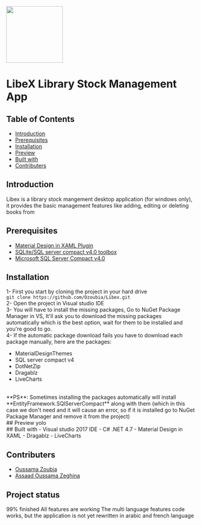 <img src="Libex/Resources/appIcon.ico" width="150" height="150">

# LibeX Library Stock Management App
## Table of Contents
* [Introduction](#introduction)
* [Prerequisites](#prerequisites)
* [Installation](#installation)
* [Preview](#preview)
* [Built with](#built-with)
* [Contributers](#contributers)



## Introduction
Libex is a library stock mangement desktop application (for windows only), it provides the basic management features like adding, editing or deleting books
from 
## Prerequisites
* [Material Design in XAML Plugin](http://materialdesigninxaml.net/)
* [SQLite/SQL server compact v4.0 toolbox](https://marketplace.visualstudio.com/items?itemName=ErikEJ.SQLServerCompactSQLiteToolbox)
* [Microsoft SQL Server Compact v4.0](https://www.microsoft.com/fr-fr/download/details.aspx?id=17876)

## Installation
1- First you start by cloning the project in your hard drive <br />
    ```
    git clone https://github.com/Ozoubia/Libex.git
    ```
    <br />
2- Open the project in Visual studio IDE <br />
3- You will have to install the missing packages, Go to NuGet Package Manager in VS, It'll ask you to download the missing packages 
automatically which is the best option, wait for them to be installed and you're good to go.<br />
4- If the automatic package download fails you have to download each package manually, here are the packages:
   * MaterialDesignThemes
   * SQL server compact v4
   * DotNetZip 
   * Dragablz
   * LiveCharts
   <br />
**PS**: Sometimes installing the packages automatically will install **EntityFramework.SQlServerCompact** along with them (which in this case
we don't need and it will cause an error, so if it is installed go to NuGet Package Manager and remove it from the project) <br />
## Preview
yolo <br />
## Built with 
- Visual studio 2017 IDE
- C# .NET 4.7
- Material Design in XAML 
- Dragablz
- LiveCharts

## Contributers
* [Oussama Zoubia](https://github.com/Ozoubia) 
* [Assaad Oussama Zeghina](https://github.com/DrAssaadZ)

## Project status
99% finished 
All features are working 
The multi language features code works, but the application is not yet rewritten in arabic and french language

